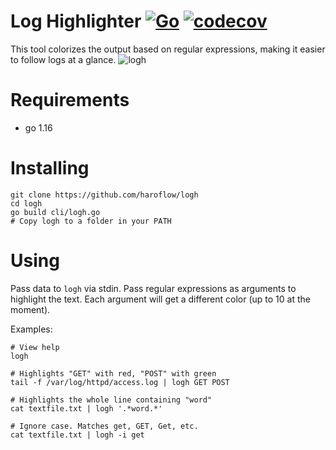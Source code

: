 # Log Highlighter [![Go](https://github.com/haroflow/logh/actions/workflows/go.yml/badge.svg)](https://github.com/haroflow/logh/actions/workflows/go.yml) [![codecov](https://codecov.io/gh/haroflow/logh/branch/main/graph/badge.svg?token=9IFRLQWKUS)](https://codecov.io/gh/haroflow/logh)


This tool colorizes the output based on regular expressions, making it easier to follow logs at a glance.
![logh](https://user-images.githubusercontent.com/4776931/115137317-d8edc180-9ffb-11eb-8542-c84260cafbc0.png)

# Requirements
- go 1.16

# Installing
```
git clone https://github.com/haroflow/logh
cd logh
go build cli/logh.go
# Copy logh to a folder in your PATH
```

# Using

Pass data to `logh` via stdin.
Pass regular expressions as arguments to highlight the text. Each argument will get a different color (up to 10 at the moment).

Examples:
```
# View help
logh

# Highlights "GET" with red, "POST" with green
tail -f /var/log/httpd/access.log | logh GET POST

# Highlights the whole line containing "word"
cat textfile.txt | logh '.*word.*'

# Ignore case. Matches get, GET, Get, etc.
cat textfile.txt | logh -i get
```
